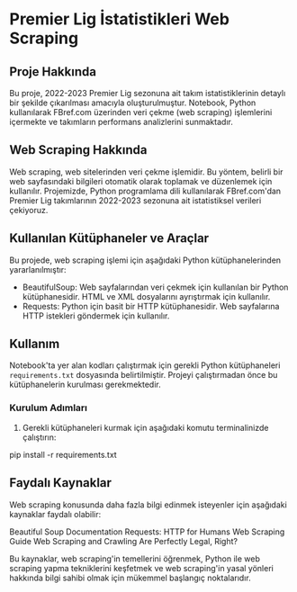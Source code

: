 # Premier Lig İstatistikleri Web Scraping

## Proje Hakkında
Bu proje, 2022-2023 Premier Lig sezonuna ait takım istatistiklerinin detaylı bir şekilde çıkarılması amacıyla oluşturulmuştur. 
Notebook, Python kullanılarak FBref.com üzerinden veri çekme (web scraping) işlemlerini içermekte ve takımların performans analizlerini sunmaktadır.

## Web Scraping Hakkında
Web scraping, web sitelerinden veri çekme işlemidir. Bu yöntem, belirli bir web sayfasındaki bilgileri otomatik olarak toplamak ve düzenlemek için kullanılır. 
Projemizde, Python programlama dili kullanılarak FBref.com'dan Premier Lig takımlarının 2022-2023 sezonuna ait istatistiksel verileri çekiyoruz.

## Kullanılan Kütüphaneler ve Araçlar
Bu projede, web scraping işlemi için aşağıdaki Python kütüphanelerinden yararlanılmıştır:

* BeautifulSoup: Web sayfalarından veri çekmek için kullanılan bir Python kütüphanesidir. HTML ve XML dosyalarını ayrıştırmak için kullanılır.
* Requests: Python için basit bir HTTP kütüphanesidir. Web sayfalarına HTTP istekleri göndermek için kullanılır.

## Kullanım
Notebook'ta yer alan kodları çalıştırmak için gerekli Python kütüphaneleri `requirements.txt` dosyasında belirtilmiştir. Projeyi çalıştırmadan önce bu kütüphanelerin kurulması gerekmektedir.

### Kurulum Adımları
1. Gerekli kütüphaneleri kurmak için aşağıdaki komutu terminalinizde çalıştırın:

pip install -r requirements.txt


## Faydalı Kaynaklar
Web scraping konusunda daha fazla bilgi edinmek isteyenler için aşağıdaki kaynaklar faydalı olabilir:

Beautiful Soup Documentation
Requests: HTTP for Humans
Web Scraping Guide
Web Scraping and Crawling Are Perfectly Legal, Right?

Bu kaynaklar, web scraping'in temellerini öğrenmek, Python ile web scraping yapma tekniklerini keşfetmek ve web scraping'in yasal yönleri hakkında bilgi sahibi olmak için mükemmel başlangıç noktalarıdır.


